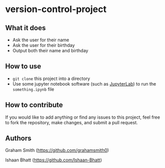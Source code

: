 # version-control-project
## What it does
- Ask the user for their name
- Ask the user for their birthday
- Output both their name and birthday

## How to use
- `git clone` this project into a directory
- Use some jupyter notebook software (such as [JupyterLab](https://jupyter.org/hub)) to run the `something.ipynb` file

## How to contribute
If you would like to add anything or find any issues to this project, feel free to fork the repository, make changes, and submit a pull request.

## Authors
Graham Smith (https://github.com/grahamsmith0)

Ishaan Bhatt (https://github.com/Ishaan-Bhatt)
